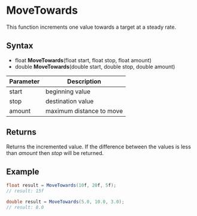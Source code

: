 # MoveTowards

This function increments one value towards a target at a steady rate.

## Syntax

- float **MoveTowards**(float start, float stop, float amount)
- double **MoveTowards**(double start, double stop, double amount)

| Parameter | Description |
|---|---|
| start | beginning value |
| stop | destination value |
| amount | maximum distance to move |

## Returns

Returns the incremented value. If the difference between the values is less than *amount* then *stop* will be returned.

## Example

```csharp
float result = MoveTowards(10f, 20f, 5f);
// result: 15f

double result = MoveTowards(5.0, 10.0, 3.0);
// result: 8.0
```